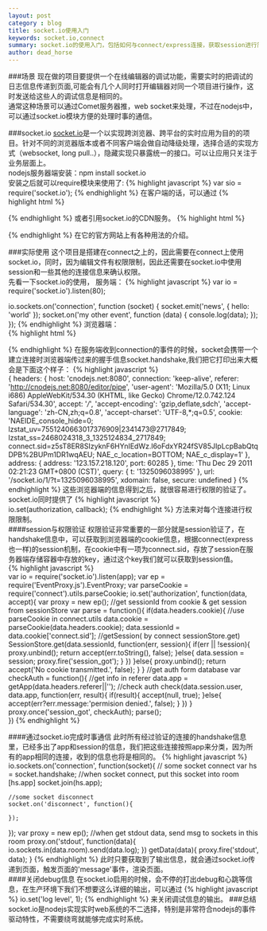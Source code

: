 ```yaml
---
layout: post
category : blog
title: socket.io使用入门
keywords: socket.io,connect
summary: socket.io的使用入门，包括如何与connect/express连接，获取session进行简单验证，socket分房间传送信息。
author: dead_horse
---
```


###场景
  现在做的项目要提供一个在线编辑器的调试功能，需要实时的把调试的日志信息传递到页面,可能会有几个人同时打开编辑器对同一个项目进行操作，这时发送给这些人的调试信息是相同的。   
  通常这种场景可以通过Comet服务器推，web socket来处理，不过在nodejs中，可以通过socket.io模块方便的处理时事的通信。   
  
###socket.io
  [socket.io](http://socket.io/)是一个以实现跨浏览器、跨平台的实时应用为目的的项目。针对不同的浏览器版本或者不同客户端会做自动降级处理，选择合适的实现方式（websocket, long pull..），隐藏实现只暴露统一的接口。可以让应用只关注于业务层面上。   
  nodejs服务器端安装：npm install socket.io   
  安装之后就可以require模块来使用了:
{% highlight javascript %}
  var sio = require('socket.io');
{% endhighlight %}
  在客户端的话，可以通过
{% highlight html %}
<script src="/socket.io/socket.io.js"></script>
{% endhighlight %}
  或者引用socket.io的CDN服务。
{% highlight html %}
<script src="http://cdn.socket.io/stable/socket.io.js"></script>
{% endhighlight %}
  在它的官方网站上有各种用法的介绍。   

###实际使用
  这个项目是搭建在connect之上的，因此需要在connect上使用socket.io，同时，因为编辑文件有权限限制，因此还需要在socket.io中使用session和一些其他的连接信息来确认权限。   
  先看一下socket.io的使用， 服务端：
{% highlight javascript %}
var io = require('socket.io').listen(80);

io.sockets.on('connection', function (socket) {
  socket.emit('news', { hello: 'world' });
  socket.on('my other event', function (data) {
    console.log(data);
  });
});
{% endhighlight %}
  浏览器端：   
{% highlight html %}
<script src="/socket.io/socket.io.js"></script>
<script>
  var socket = io.connect('http://localhost');
  socket.on('news', function (data) {
    console.log(data);
    socket.emit('my other event', { my: 'data' });
  });
</script>
{% endhighlight %}
  在服务端收到connection的事件的时候，socket会携带一个建立连接时浏览器端传过来的握手信息socket.handshake,我们把它打印出来大概会是下面这个样子：
{% highlight javascript %}  
{ headers: 
   { 
     host: 'cnodejs.net:8080',
     connection: 'keep-alive',
     referer: 'http://cnodejs.net:8080/editor/pipe',
     'user-agent': 'Mozilla/5.0 (X11; Linux i686) AppleWebKit/534.30 (KHTML, like Gecko) Chrome/12.0.742.124 Safari/534.30',
     accept: '*/*',
     'accept-encoding': 'gzip,deflate,sdch',
     'accept-language': 'zh-CN,zh;q=0.8',
     'accept-charset': 'UTF-8,*;q=0.5',
     cookie: 'NAEIDE_console_hide=0; lzstat_uv=7551240663017376909|2341473@2717849; lzstat_ss=2468024318_3_1325124834_2717849; connect.sid=z5sT8ER8SIzyknF6HYnIEdWz.l6oFdxYR24fSV85JIpLcpBabQtqDPB%2BUPm1DR1wqAEU; NAE_c_location=BOTTOM; NAE_c_display=1' 
     },
  address: { address: '123.157.218.120', port: 60285 },
  time: 'Thu Dec 29 2011 02:21:23 GMT+0800 (CST)',
  query: { t: '1325096038995' },
  url: '/socket.io/1/?t=1325096038995',
  xdomain: false,
  secure: undefined
}
{% endhighlight %}
这些浏览器端的信息得到之后，就很容易进行权限的验证了。socket.io同时提供了
{% highlight javascript %}  
io.set(authorization, callback);
{% endhighlight %}
方法来对每个连接进行权限限制。   
####session与权限验证
权限验证非常重要的一部分就是session验证了，在handshake信息中，可以获取到浏览器端的cookie信息，根据connect(express也一样)的session机制，在cookie中有一项为connect.sid，存放了session在服务器端存储容器中存放的key，通过这个key我们就可以获取到session值。   
{% highlight javascript %}  
var io = require('socket.io').listen(app);
var ep = require('EventProxy.js').EventProxy;
var parseCookie = require('connect').utils.parseCookie;
io.set('authorization', function(data, accept){
    var proxy = new ep();
    //get sessionId from cookie & get session from sessionStore
    var parse = function(){
      if(data.headers.cookie){
        //use parseCookie in connect.utils
        data.cookie = parseCookie(data.headers.cookie);
        data.sessionId = data.cookie['connect.sid'];
        //getSession( by connect sessionStore.get)
        SessionStore.get(data.sessionId, function(err, session){
          if(err || !session){
            proxy.unbind();
            return accept(err.toString(), false);
          }else{
            data.session = session;
            proxy.fire('session_got');
          }
        })
      }else{
        proxy.unbind();
        return accept('No cookie transmitted.', false);
      }
    }
    //get auth form database
    var checkAuth = function(){
      //get info in referer
      data.app = getApp(data.headers.referer||'');
      //check auth
      check(data.session.user, data.app, function(err, result){
        if(result){
          accept(null, true);
        }else{
          accept(err?err.message:'permision denied.', false);
        }
      })
    }
    proxy.once('session_got', checkAuth);
    parse();    
  })
{% endhighlight %}

####通过socket.io完成时事通信
此时所有经过验证的连接的handshake信息里，已经多出了app和session的信息，我们把这些连接按照app来分类，因为所有的app相同的连接，收到的信息也将是相同的。
{% highlight javascript %}  
 io.sockets.on('connection', function(socket){  // some socket connect
    var hs = socket.handshake;
    //when socket connect, put this socket into room [hs.app]
    socket.join(hs.app);
    
    //some socket disconnect
    socket.on('disconnect', function(){
      
    });
  });
var proxy = new ep();
//when get stdout data, send msg to sockets in this room
proxy.on('stdout', function(data){
  io.sockets.in(data.room).send(data.log);
})
getData(data){
  proxy.fire('stdout', data);
}
{% endhighlight %}
此时只要获取到了输出信息，就会通过socket.io传递到页面，触发页面的'message'事件，渲染页面。   
####关闭debug信息
在socket.io启用的时候，会不停的打出debug和心跳等信息，在生产环境下我们不想要这么详细的输出，可以通过
{% highlight javascript %}
  io.set('log level', 1); 
{% endhighlight %}
来关闭调试信息的输出。
###总结
socket.io是nodejs实现实时web系统的不二选择，特别是非常符合nodejs的事件驱动特性，不需要绕弯就能够完成实时系统。   
